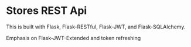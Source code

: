 # Stores REST Api

This is built with Flask, Flask-RESTful, Flask-JWT, and Flask-SQLAlchemy.

Emphasis on Flask-JWT-Extended and token refreshing